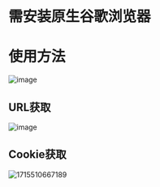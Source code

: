 # 需安装原生谷歌浏览器

# 使用方法

![image](https://github.com/linskin/OnlineLessonsAutoPlayer_Yu/assets/110439527/4d58ad78-1d77-4123-a19a-7185b7e65844)

## URL获取
![image](https://github.com/linskin/OnlineLessonsAutoPlayer_Yu/assets/110439527/f576b81b-ed88-4cf3-a473-20252c33cd03)
## Cookie获取
![1715510667189](https://github.com/linskin/OnlineLessonsAutoPlayer_Yu/assets/110439527/7dfc1b6e-be41-4f36-b39e-ea7e032842d1)

